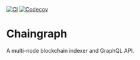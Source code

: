 [![CI](https://github.com/bitauth/chaingraph/actions/workflows/ci.yaml/badge.svg)](https://github.com/bitauth/chaingraph/actions/workflows/ci.yaml)
[![Codecov](https://img.shields.io/codecov/c/gh/bitauth/chaingraph?token=apQgrFecL5)](https://app.codecov.io/gh/bitauth/chaingraph/)

# Chaingraph

A multi-node blockchain indexer and GraphQL API.
